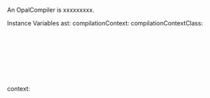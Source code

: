 An OpalCompiler is xxxxxxxxx.Instance Variables	ast:		<Object>	compilationContext:		<Object>	compilationContextClass:		<Object>	context:		<Object>	failBlock:		<Object>	receiver:		<Object>	source:		<Object>ast	- xxxxxcompilationContext	- xxxxxcompilationContextClass	- xxxxxcontext	- xxxxxfailBlock	- xxxxxreceiver	- xxxxxsource	- xxxxx